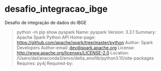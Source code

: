 # desafio_integracao_ibge
Desafio de integração de dados  do IBGE


> python -m pip show pyspark
Name: pyspark
Version: 3.3.1
Summary: Apache Spark Python API
Home-page: https://github.com/apache/spark/tree/master/python
Author: Spark Developers
Author-email: dev@spark.apache.org
License: http://www.apache.org/licenses/LICENSE-2.0
Location: /Users/dal/anaconda3/envs/delta_env/lib/python3.10/site-packages
Requires: py4j
Required-by: 

